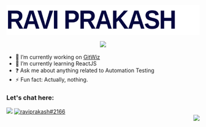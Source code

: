 <p align="center">
<img src="./Name.svg" alt="name"/>
</p>

<p align="center">
<a href="https://github.com/raviprakash11">
    <img src="https://readme-typing-svg.demolab.com?font=Fira+Code&center=true&weight=450&size=30&pause=800&color=23007EC6&width=440&height=45&lines=Hello&#44+World;&#60Namaste&#44+World;&#60Guten+Tag&#44+World;&#60Bonjour&#44+World;&#60Hola&#44+World;&#60Salam&#44+World;&#60Sawasdee&#44+World;&#60xin+chào&#44+world;" /></a>
</p>

<!-- <br>
<img src="https://www.animatedimages.org/data/media/562/animated-line-image-0184.gif" width="1920" height=""></img> -->
- 🔭 I’m currently working on <a href="https://raviprakash11.github.io/GitWiz" target="_blank">GitWiz</a></br>
- 🌱 I’m currently learning ReactJS </br>
- ❓ Ask me about anything related to Automation Testing</br>
- ⚡ Fun fact: Actually, nothing. </br>

<!-- <h3 align="left">GitHub Trophies:</h3>
<p align="left">
    <img src="https://github-profile-trophy.vercel.app/?username=raviprakash11"/>
</p> -->

<!-- <img src="https://github-readme-activity-graph.cyclic.app/graph?username=raviprakash11&bg_color=161B22&color=e49b0f&line=bababa&point=a76c6c&area=true&hide_border=true&hide_title=true" /> -->

<!-- <h3 align="left">Languages and Tools:</h3>
<p align="left"> <a href="https://www.w3.org/html/" target="_blank"> <img src="https://raw.githubusercontent.com/devicons/devicon/master/icons/html5/html5-original-wordmark.svg" alt="html5" width="40" height="40"/></a> <a href="https://www.w3schools.com/css/" target="_blank"> <img src="https://raw.githubusercontent.com/devicons/devicon/master/icons/css3/css3-original-wordmark.svg" alt="css3" width="40" height="40"/></a> <a href="https://www.w3.org/sass/" target="_blank"><img src="https://raw.githubusercontent.com/devicons/devicon/master/icons/sass/sass-original.svg" alt="sass" style="max-width:100%;" width="40" height="40"></a> <a target="_blank" rel="noopener noreferrer" href="https://raw.githubusercontent.com/github/explore/80688e429a7d4ef2fca1e82350fe8e3517d3494d/topics/bootstrap/bootstrap.png"> <img src="https://raw.githubusercontent.com/github/explore/80688e429a7d4ef2fca1e82350fe8e3517d3494d/topics/bootstrap/bootstrap.png" style="max-width: 100%;" height="40"></a> <a href="https://developer.mozilla.org/en-US/docs/Web/JavaScript" target="_blank"> <img src="https://raw.githubusercontent.com/devicons/devicon/master/icons/javascript/javascript-original.svg" alt="Javascript" width="40" height="40"/></a> <a href="https://developer.mozilla.org/en-US/docs/Web/jQuery" target="_blank"> <img src="https://raw.githubusercontent.com/devicons/devicon/master/icons/jquery/jquery-original.svg" alt="jquery" width="40" height="40"/></a> <a href="https://www.php.net" rel="nofollow"> <img src="https://raw.githubusercontent.com/devicons/devicon/master/icons/php/php-original.svg" alt="php" style="max-width: 100%;" width="40" height="40"></a> <a href="https://www.mysql.com/" rel="nofollow"> <img src="https://raw.githubusercontent.com/devicons/devicon/master/icons/mysql/mysql-original-wordmark.svg" alt="mysql" style="max-width: 100%;" width="40" height="40"></a> <a href="https://www.python.org" rel="nofollow"> <img src="https://raw.githubusercontent.com/devicons/devicon/master/icons/python/python-original.svg" alt="python" style="max-width: 100%;" width="40" height="40"></a> <a href="https://www.figma.com/" target="_blank"> <img src="https://www.vectorlogo.zone/logos/figma/figma-icon.svg" alt="figma" width="40" height="40"/></a> <a href="https://www.photoshop.com/en" target="_blank"> <img src="https://raw.githubusercontent.com/devicons/devicon/master/icons/photoshop/photoshop-line.svg" alt="photoshop" width="40" height="40"/></a> </p> -->

<h3 align="left">Let's chat here:</h3>
<a href="https://www.linkedin.com/in/raviprakash11" target="_blank"><img src="https://img.shields.io/badge/-LinkedIn-%230077B5?style=for-the-badge&logo=linkedin&logoColor=white" target="_blank"></a>
<a href="https://discordapp.com/users/955343456266506241"><img src="https://img.shields.io/badge/Discord-7289DA?style=for-the-badge&logo=discord&logoColor=white" alt="raviprakash#2166" ></a>

<div align="end">
<!-- <img src="https://api.visitorbadge.io/api/visitors?path=https%3A%2F%2Fgithub.com%2Fraviprakash11%2Fraviprakash11&label=VISITORS&labelColor=%23007EC6&countColor=%23ggg" /> -->
<img src="https://api.visitorbadge.io/api/visitors?path=https%3A%2F%2Fgithub.com%2Fraviprakash11%2Fraviprakash11&countColor=%23ggg" />
</div>
